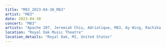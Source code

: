 ```yaml
---
title: "M83_2023-04-30_M83"
artist: "M83"
date: 2023-04-30
concert: "M83"
artists: "Apache 207, Jeremiah Chiu, Adriatique, M83, Ay Wing, Rachika Nayar"
location: "Royal Oak Music Theatre"
location_details: "Royal Oak, MI, United States"
---
```

